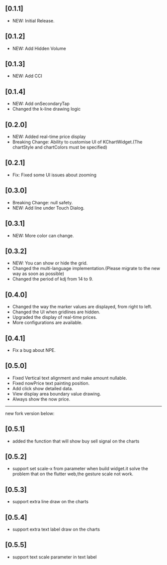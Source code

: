 ## [0.1.1]

* NEW: Initial Release.

## [0.1.2]

* NEW: Add Hidden Volume

## [0.1.3]

* NEW: Add CCI
 
## [0.1.4]

* NEW: Add onSecondaryTap
* Changed the k-line drawing logic

## [0.2.0]

* NEW: Added real-time price display
* Breaking Change: Ability to customise UI of KChartWidget.(The chartStyle and chartColors must be specified)

## [0.2.1]

* Fix: Fixed some UI issues about zooming

## [0.3.0]

* Breaking Change: null safety.
* NEW: Add line under Touch Dialog.

## [0.3.1]

* NEW: More color can change.

## [0.3.2]

* NEW: You can show or hide the grid.
* Changed the multi-language implementation.(Please migrate to the new way as soon as possible)
* Changed the period of kdj from 14 to 9.

## [0.4.0]

* Changed the way the marker values are displayed, from right to left.
* Changed the UI when gridlines are hidden.
* Upgraded the display of real-time prices.
* More configurations are available.

## [0.4.1]

* Fix a bug about NPE.

## [0.5.0]

* Fixed Vertical text alignment and make amount nullable.
* Fixed nowPrice text painting position.
* Add click show detailed data.
* View display area boundary value drawing. 
* Always show the now price.

----
new fork version below:
## [0.5.1]
* added the function that will show buy sell signal on the charts

## [0.5.2]
* support set scale-x from parameter when build widget.it solve the problem that on the flutter web,the gesture scale not work.

## [0.5.3]
* support extra line draw on the charts

## [0.5.4]
* support extra text label draw on the charts

## [0.5.5]
* support text scale parameter in text label

